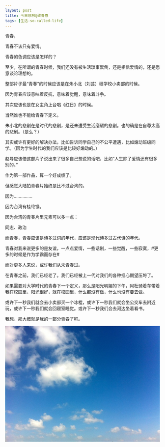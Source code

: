 ```yaml
---
layout: post
title: 今日感触@致青春
tags: [生活-so-called-life]
---
```



青春，

青春不该只有爱情。

青春的色调应该是怎样的？

至少，在所谓的青春时候，我们还没有被生活琐事累倒，还是相信爱情的，还是愿意谈论理想的。

整部片子最“青春”的时候应该是在朱小北（刘芸）砸学校小卖部的时候。

因为青春应该意味着反抗，意味着觉醒，意味着斗争。

其次应该也是在女主角上台唱《红日》的时候。

当然谁也不能给青春下定义。

朱小北的悲剧在是时代的悲剧，是还未遭受生活磨砺的悲剧。也的确是在自尊太高的悲剧。（是么？）

其实或许有更好的解决办法，比如告诉同学自己的不公平遭遇，比如煽动班级同学。（因为学生时代的我们应该是比较好煽动的。）

赵导应该借这部片子说出来了很多自己想说的话吧，比如“人生除了爱情还有很多别的。”

作为第一部作品，算一个好成绩了。

但感觉大陆拍青春片始终是比不过台湾的。

因为……………

因为台湾有桂纶镁。

因为台湾的青春片里元素可以多一点：

同志、政治

而青春，青春应该是诗多过词的年代，应该是现代诗多过古代诗的年代。

青春对我来说更多的是友谊，一点点爱情，一些话剧，一些觉醒，一些寂寞，#更多的时候是作为学霸而存在#

而对更多人来说，或许我们从未青春过。

在青春之前，我们已经老了。我们已经被上一代对我们的各种担心期望压垮了。

如果需要对大学时代的青春下一个定义，那么是阳光明媚的下午，阿杜骑着车带着我在校园里，阳光很好，就在校园里，什么都没有做，什么也没有要去做。

或许下一秒我们就会去小卖部买一个冰棍，或许下一秒我们就会坐公交车去附近玩，或许下一秒我们就会回寝室睡觉。或许下一秒我们会去河边坐着看书。

我想，那大概就是我的一部分青春了吧。

![](../assets/figures/blue_sky.jpeg)
